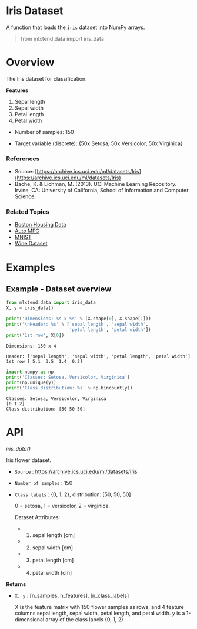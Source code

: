 # Iris Dataset

A function that loads the `iris` dataset into NumPy arrays.

> from mlxtend.data import iris_data

# Overview

The Iris dataset for classification.

**Features**

1. Sepal length
2. Sepal width
3. Petal length
4. Petal width


- Number of samples: 150


- Target variable (discrete): {50x Setosa, 50x Versicolor, 50x Virginica}


### References

- Source: [https://archive.ics.uci.edu/ml/datasets/Iris](https://archive.ics.uci.edu/ml/datasets/Iris) 
- Bache, K. & Lichman, M. (2013). UCI Machine Learning Repository. Irvine, CA: University of California, School of Information and Computer Science.


### Related Topics

- [Boston Housing Data](boston_housing.html)
- [Auto MPG](./autompg.html)
- [MNIST](./mnist.html)
- [Wine Dataset](./wine.html)

# Examples

## Example - Dataset overview


```python
from mlxtend.data import iris_data
X, y = iris_data()

print('Dimensions: %s x %s' % (X.shape[0], X.shape[1]))
print('\nHeader: %s' % ['sepal length', 'sepal width',
                        'petal length', 'petal width'])
print('1st row', X[0])
```

    Dimensions: 150 x 4
    
    Header: ['sepal length', 'sepal width', 'petal length', 'petal width']
    1st row [ 5.1  3.5  1.4  0.2]



```python
import numpy as np
print('Classes: Setosa, Versicolor, Virginica')
print(np.unique(y))
print('Class distribution: %s' % np.bincount(y))
```

    Classes: Setosa, Versicolor, Virginica
    [0 1 2]
    Class distribution: [50 50 50]


# API


*iris_data()*

Iris flower dataset.


- `Source` : https://archive.ics.uci.edu/ml/datasets/Iris


- `Number of samples` : 150


- `Class labels` : {0, 1, 2}, distribution: [50, 50, 50]

    0 = setosa, 1 = versicolor, 2 = virginica.

    Dataset Attributes:

    - 1) sepal length [cm]
    - 2) sepal width [cm]
    - 3) petal length [cm]
    - 4) petal width [cm]

**Returns**

- `X, y` : [n_samples, n_features], [n_class_labels]

    X is the feature matrix with 150 flower samples as rows,
    and 4 feature columns sepal length, sepal width,
    petal length, and petal width.
    y is a 1-dimensional array of the class labels {0, 1, 2}


